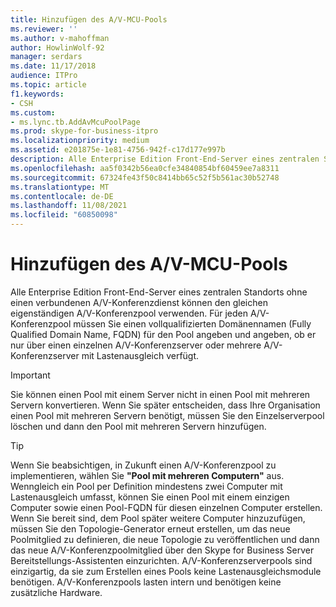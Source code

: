 ```yaml
---
title: Hinzufügen des A/V-MCU-Pools
ms.reviewer: ''
ms.author: v-mahoffman
author: HowlinWolf-92
manager: serdars
ms.date: 11/17/2018
audience: ITPro
ms.topic: article
f1.keywords:
- CSH
ms.custom:
- ms.lync.tb.AddAvMcuPoolPage
ms.prod: skype-for-business-itpro
ms.localizationpriority: medium
ms.assetid: e201875e-1e81-4756-942f-c17d177e997b
description: Alle Enterprise Edition Front-End-Server eines zentralen Standorts ohne einen verbundenen A/V-Konferenzdienst können den gleichen eigenständigen A/V-Konferenzpool verwenden. Für jeden A/V-Konferenzpool müssen Sie einen vollqualifizierten Domänennamen (Fully Qualified Domain Name, FQDN) für den Pool angeben und angeben, ob er nur über einen einzelnen A/V-Konferenzserver oder mehrere A/V-Konferenzserver mit Lastenausgleich verfügt.
ms.openlocfilehash: aa5f0342b56ea0cfe34840854bf60459ee7a8311
ms.sourcegitcommit: 67324fe43f50c8414bb65c52f5b561ac30b52748
ms.translationtype: MT
ms.contentlocale: de-DE
ms.lasthandoff: 11/08/2021
ms.locfileid: "60850098"
---
```

# <a name="add-av-mcu-pool"></a>Hinzufügen des A/V-MCU-Pools
 
Alle Enterprise Edition Front-End-Server eines zentralen Standorts ohne einen verbundenen A/V-Konferenzdienst können den gleichen eigenständigen A/V-Konferenzpool verwenden. Für jeden A/V-Konferenzpool müssen Sie einen vollqualifizierten Domänennamen (Fully Qualified Domain Name, FQDN) für den Pool angeben und angeben, ob er nur über einen einzelnen A/V-Konferenzserver oder mehrere A/V-Konferenzserver mit Lastenausgleich verfügt.
  
> [!IMPORTANT]
> Sie können einen Pool mit einem Server nicht in einen Pool mit mehreren Servern konvertieren. Wenn Sie später entscheiden, dass Ihre Organisation einen Pool mit mehreren Servern benötigt, müssen Sie den Einzelserverpool löschen und dann den Pool mit mehreren Servern hinzufügen. 
  
> [!TIP]
> Wenn Sie beabsichtigen, in Zukunft einen A/V-Konferenzpool zu implementieren, wählen Sie **"Pool mit mehreren Computern"** aus. Wenngleich ein Pool per Definition mindestens zwei Computer mit Lastenausgleich umfasst, können Sie einen Pool mit einem einzigen Computer sowie einen Pool-FQDN für diesen einzelnen Computer erstellen. Wenn Sie bereit sind, dem Pool später weitere Computer hinzuzufügen, müssen Sie den Topologie-Generator erneut erstellen, um das neue Poolmitglied zu definieren, die neue Topologie zu veröffentlichen und dann das neue A/V-Konferenzpoolmitglied über den Skype for Business Server Bereitstellungs-Assistenten einzurichten. A/V-Konferenzserverpools sind einzigartig, da sie zum Erstellen eines Pools keine Lastenausgleichsmodule benötigen. A/V-Konferenzpools lasten intern und benötigen keine zusätzliche Hardware. 
  

